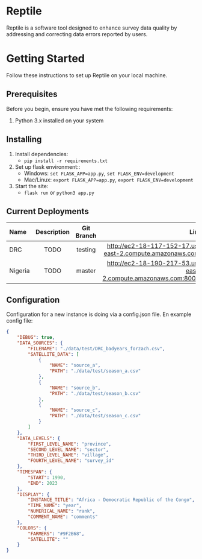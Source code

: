 # Reptile
Reptile is a software tool designed to enhance survey data quality by addressing and correcting data errors reported by users.

# Getting Started
Follow these instructions to set up Reptile on your local machine.

## Prerequisites
Before you begin, ensure you have met the following requirements:
1. Python 3.x installed on your system

## Installing
1. Install dependencies:
   - `pip install -r requirements.txt`
2. Set up flask environment::
   - Windows: `set FLASK_APP=app.py`, `set FLASK_ENV=development`
   - Mac/Linux: `export FLASK_APP=app.py`, `export FLASK_ENV=development`
3. Start the site:
   - `flask run` or `python3 app.py`

## Current Deployments

| Name              | Description | Git Branch | Link |
| :---------------- | :------: | :------: | ----: |
| DRC               |   TODO   | testing | http://ec2-18-117-152-17.us-east-2.compute.amazonaws.com/ |
| Nigeria           |   TODO  | master | http://ec2-18-190-217-53.us-east-2.compute.amazonaws.com:8000/ |

## Configuration

Configuration for a new instance is doing via a config.json file. 
En example config file:

```json
{
    "DEBUG": true,
    "DATA_SOURCES": {
        "FILENAME": "./data/test/DRC_badyears_forzach.csv",
        "SATELLITE_DATA": [
            {
                "NAME": "source_a",
                "PATH": "./data/test/season_a.csv"
            },
            {
                "NAME": "source_b",
                "PATH": "./data/test/season_b.csv"
            },
            {
                "NAME": "source_c",
                "PATH": "./data/test/season_c.csv"
            }
        ]
    },
    "DATA_LEVELS": {
        "FIRST_LEVEL_NAME": "province",
        "SECOND_LEVEL_NAME": "sector",
        "THIRD_LEVEL_NAME": "village",
        "FOURTH_LEVEL_NAME": "survey_id"
    },
    "TIMESPAN": {
        "START": 1990,
        "END": 2023
    },
    "DISPLAY": {
        "INSTANCE_TITLE": "Africa - Democratic Republic of the Congo",
        "TIME_NAME": "year",
        "NUMERICAL_NAME": "rank",
        "COMMENT_NAME": "comments"
    },
    "COLORS": {
        "FARMERS": "#9F2B68",
        "SATELLITE": ""
    }
}
```